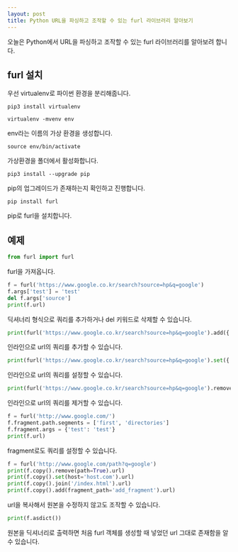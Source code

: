 ```yaml
---
layout: post
title: Python URL을 파싱하고 조작할 수 있는 furl 라이브러리 알아보기
---
```


오늘은 Python에서 URL을 파싱하고 조작할 수 있는 furl 라이브러리를 알아보려 합니다.

## furl 설치

우선 virtualenv로 파이썬 환경을 분리해줍니다.

```
pip3 install virtualenv
```

```
virtualenv -mvenv env
```

env라는 이름의 가상 환경을 생성합니다.

```
source env/bin/activate
```

가상환경을 폴더에서 활성화합니다.

```
pip3 install --upgrade pip
```

pip의 업그레이드가 존재하는지 확인하고 진행합니다.

```
pip install furl
```

pip로 furl을 설치합니다.

## 예제

```python
from furl import furl
```

furl을 가져옵니다.

```python
f = furl('https://www.google.co.kr/search?source=hp&q=google')
f.args['test'] = 'test'
del f.args['source']
print(f.url)
```

딕셔너리 형식으로 쿼리를 추가하거나 del 키워드로 삭제할 수 있습니다.

```python
print(furl('https://www.google.co.kr/search?source=hp&q=google').add({'test': 'test'}).url)
```

인라인으로 url의 쿼리를 추가할 수 있습니다.

```python
print(furl('https://www.google.co.kr/search?source=hp&q=google').set({'q': 'google'}).url)
```

인라인으로 url의 쿼리를 설정할 수 있습니다.

```python
print(furl('https://www.google.co.kr/search?source=hp&q=google').remove(['source']).url)
```

인라인으로 url의 쿼리를 제거할 수 있습니다.

```python
f = furl('http://www.google.com/')
f.fragment.path.segments = ['first', 'directories']
f.fragment.args = {'test': 'test'}
print(f.url)
```

fragment로도 쿼리를 설정할 수 있습니다.

```python
f = furl('http://www.google.com/path?q=google')
print(f.copy().remove(path=True).url)
print(f.copy().set(host='host.com').url)
print(f.copy().join('/index.html').url)
print(f.copy().add(fragment_path='add_fragment').url)
```

url을 복사해서 원본을 수정하지 않고도 조작할 수 있습니다.

```python
print(f.asdict())
```

원본을 딕셔너리로 출력하면 처음 furl 객체를 생성할 때 넣었던 url 그대로 존재함을 알 수 있습니다.
